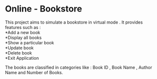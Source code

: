 # Online - Bookstore
This project aims to simulate a bookstore in virtual mode . It provides features such as :</br>
*Add a new book </br>
*Display all books</br>
*Show a particular book</br>
*Update book</br>
*Delete book</br>
*Exit Application</br>

The books are classified in categories like : Book ID , Book Name , Author Name and Number of Books. 

